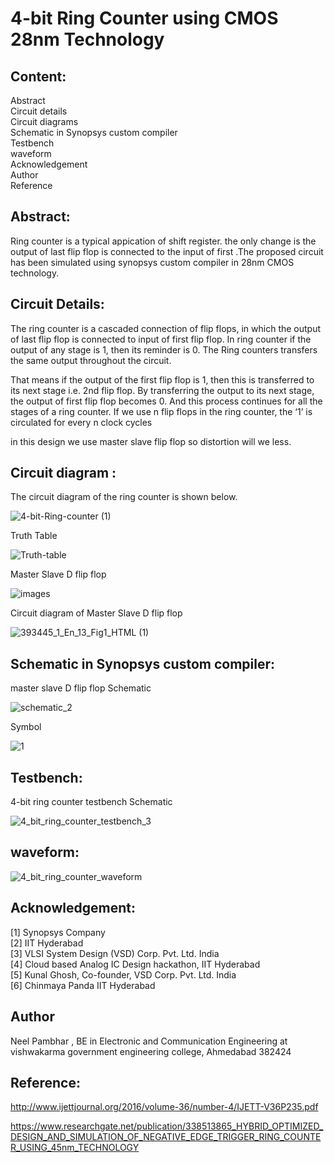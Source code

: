 
# 4-bit Ring Counter using CMOS 28nm Technology




## Content:
Abstract \
Circuit details\
Circuit diagrams\
Schematic in Synopsys custom compiler\
Testbench\
waveform\
Acknowledgement \
Author\
Reference

## Abstract:
Ring counter is a typical appication of shift register. the only change is the output of last flip flop is connected to the input of first 
.The proposed circuit has been simulated using synopsys custom compiler in 28nm CMOS technology.

## Circuit Details:

The ring counter is a cascaded connection of flip flops, in which the output of last flip flop is connected to input of first flip flop. In ring counter if the output of any stage is 1, then its reminder is 0. The Ring counters transfers the same output throughout the circuit.

That means if the output of the first flip flop is 1, then this is transferred to its next stage i.e. 2nd flip flop. By transferring the output to its next stage, the output of first flip flop becomes 0. And this process continues for all the stages of a ring counter. If we use n flip flops in the ring counter, the ‘1’ is circulated for every n clock cycles

in this design we use master slave flip flop so distortion will we less.


## Circuit diagram :
The circuit diagram of the ring counter is shown below.

![4-bit-Ring-counter (1)](https://user-images.githubusercontent.com/63642795/155894758-e08643e5-c8df-4559-abb3-e03eed4ac561.jpg)

Truth Table 

![Truth-table](https://user-images.githubusercontent.com/63642795/155895019-3f79e7e6-db75-4812-9688-e6cf2488cbc1.jpg)

Master Slave D flip flop 

![images](https://user-images.githubusercontent.com/63642795/155895460-9479d043-8775-44b4-ae99-323f8afccc86.png)

Circuit diagram of Master Slave D flip flop

![393445_1_En_13_Fig1_HTML (1)](https://user-images.githubusercontent.com/63642795/155896301-f684a84c-cb55-48fc-8252-d86f6327e4ee.gif)


## Schematic in Synopsys custom compiler:

master slave D flip flop Schematic 

![schematic_2](https://user-images.githubusercontent.com/63642795/155896471-dd7cdefd-8d28-474b-806c-f852efe22c1a.png)

Symbol 

![1](https://user-images.githubusercontent.com/63642795/155896490-c7e28e09-e5a3-46e0-af04-913de4ca912d.png)


## Testbench:
4-bit ring counter testbench Schematic 

![4_bit_ring_counter_testbench_3](https://user-images.githubusercontent.com/63642795/155896531-860f725c-0cd2-4350-abd8-9aba98533fc0.png)


## waveform:
![4_bit_ring_counter_waveform](https://user-images.githubusercontent.com/63642795/155896559-fc47d177-d82c-424d-a460-4d5b2ba60df7.png)

## Acknowledgement:
[1] Synopsys Company\
[2] IIT Hyderabad\
[3] VLSI System Design (VSD) Corp. Pvt. Ltd. India\
[4] Cloud based Analog IC Design hackathon, IIT Hyderabad\
[5] Kunal Ghosh, Co-founder, VSD Corp. Pvt. Ltd. India\
[6] Chinmaya Panda IIT Hyderabad

## Author
Neel Pambhar , BE in Electronic and Communication Engineering at vishwakarma government engineering college, Ahmedabad 382424
## Reference:
http://www.ijettjournal.org/2016/volume-36/number-4/IJETT-V36P235.pdf

https://www.researchgate.net/publication/338513865_HYBRID_OPTIMIZED_DESIGN_AND_SIMULATION_OF_NEGATIVE_EDGE_TRIGGER_RING_COUNTER_USING_45nm_TECHNOLOGY
